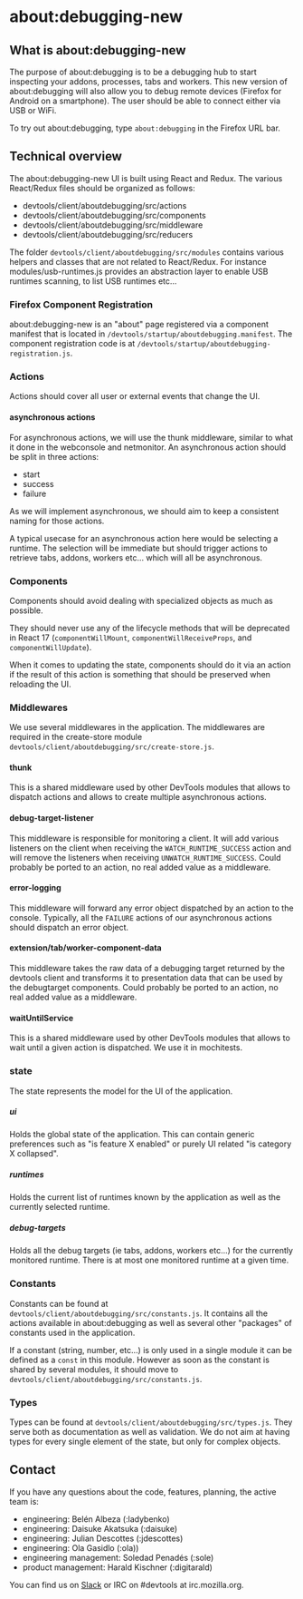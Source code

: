 # about:debugging-new

## What is about:debugging-new
The purpose of about:debugging is to be a debugging hub to start inspecting your addons, processes, tabs and workers. This new version of about:debugging will also allow you to debug remote devices (Firefox for Android on a smartphone). The user should be able to connect either via USB or WiFi.

To try out about:debugging, type `about:debugging` in the Firefox URL bar.

## Technical overview

The about:debugging-new UI is built using React and Redux. The various React/Redux files should be organized as follows:
- devtools/client/aboutdebugging/src/actions
- devtools/client/aboutdebugging/src/components
- devtools/client/aboutdebugging/src/middleware
- devtools/client/aboutdebugging/src/reducers

The folder `devtools/client/aboutdebugging/src/modules` contains various helpers and classes that are not related to React/Redux. For instance modules/usb-runtimes.js provides an abstraction layer to enable USB runtimes scanning, to list USB runtimes etc...

### Firefox Component Registration
about:debugging-new is an "about" page registered via a component manifest that is located in `/devtools/startup/aboutdebugging.manifest`. The component registration code is at `/devtools/startup/aboutdebugging-registration.js`.

### Actions
Actions should cover all user or external events that change the UI.

#### asynchronous actions
For asynchronous actions, we will use the thunk middleware, similar to what it done in the webconsole and netmonitor. An asynchronous action should be split in three actions:
- start
- success
- failure

As we will implement asynchronous, we should aim to keep a consistent naming for those actions.

A typical usecase for an asynchronous action here would be selecting a runtime. The selection will be immediate but should trigger actions to retrieve tabs, addons, workers etc… which will all be asynchronous.

### Components
Components should avoid dealing with specialized objects as much as possible.

They should never use any of the lifecycle methods that will be deprecated in React 17 (`componentWillMount`, `componentWillReceiveProps`, and `componentWillUpdate`).

When it comes to updating the state, components should do it via an action if the result of this action is something that should be preserved when reloading the UI.

### Middlewares
We use several middlewares in the application. The middlewares are required in the create-store module `devtools/client/aboutdebugging/src/create-store.js`.

#### thunk
This is a shared middleware used by other DevTools modules that allows to dispatch actions and allows to create multiple asynchronous actions.

#### debug-target-listener
This middleware is responsible for monitoring a client. It will add various listeners on the client when receiving the `WATCH_RUNTIME_SUCCESS` action and will remove the listeners when receiving `UNWATCH_RUNTIME_SUCCESS`. Could probably be ported to an action, no real added value as a middleware.

#### error-logging
This middleware will forward any error object dispatched by an action to the console. Typically, all the `FAILURE` actions of our asynchronous actions should dispatch an error object.

#### extension/tab/worker-component-data
This middleware takes the raw data of a debugging target returned by the devtools client and transforms it to presentation data that can be used by the debugtarget components. Could probably be ported to an action, no real added value as a middleware.

#### waitUntilService
This is a shared middleware used by other DevTools modules that allows to wait until a given action is dispatched. We use it in mochitests.

### state
The state represents the model for the UI of the application.

##### ui
Holds the global state of the application. This can contain generic preferences such as "is feature X enabled" or purely UI related "is category X collapsed".

##### runtimes
Holds the current list of runtimes known by the application as well as the currently selected runtime.

##### debug-targets
Holds all the debug targets (ie tabs, addons, workers etc...) for the currently monitored runtime. There is at most one monitored runtime at a given time.

### Constants
Constants can be found at `devtools/client/aboutdebugging/src/constants.js`. It contains all the actions available in about:debugging as well as several other "packages" of constants used in the application.

If a constant (string, number, etc...) is only used in a single module it can be defined as a `const` in this module. However as soon as the constant is shared by several modules, it should move to `devtools/client/aboutdebugging/src/constants.js`.

### Types
Types can be found at `devtools/client/aboutdebugging/src/types.js`. They serve both as documentation as well as validation. We do not aim at having types for every single element of the state, but only for complex objects.

## Contact
If you have any questions about the code, features, planning, the active team is:
- engineering: Belén Albeza (:ladybenko)
- engineering: Daisuke Akatsuka (:daisuke)
- engineering: Julian Descottes (:jdescottes)
- engineering: Ola Gasidlo (:ola))
- engineering management: Soledad Penadés (:sole)
- product management: Harald Kischner (:digitarald)

You can find us on [Slack](https://devtools-html-slack.herokuapp.com/) or IRC on #devtools at irc.mozilla.org.
